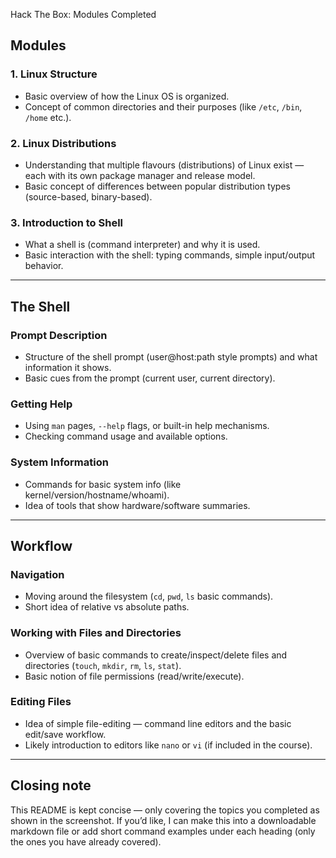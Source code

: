 Hack The Box: Modules Completed

## Modules

### 1. Linux Structure
- Basic overview of how the Linux OS is organized.
- Concept of common directories and their purposes (like `/etc`, `/bin`, `/home` etc.).

### 2. Linux Distributions
- Understanding that multiple flavours (distributions) of Linux exist — each with its own package manager and release model.
- Basic concept of differences between popular distribution types (source-based, binary-based).

### 3. Introduction to Shell
- What a shell is (command interpreter) and why it is used.
- Basic interaction with the shell: typing commands, simple input/output behavior.

---

## The Shell

### Prompt Description
- Structure of the shell prompt (user@host:path style prompts) and what information it shows.
- Basic cues from the prompt (current user, current directory).

### Getting Help
- Using `man` pages, `--help` flags, or built-in help mechanisms.
- Checking command usage and available options.

### System Information
- Commands for basic system info (like kernel/version/hostname/whoami).
- Idea of tools that show hardware/software summaries.

---

## Workflow

### Navigation
- Moving around the filesystem (`cd`, `pwd`, `ls` basic commands).
- Short idea of relative vs absolute paths.

### Working with Files and Directories
- Overview of basic commands to create/inspect/delete files and directories (`touch`, `mkdir`, `rm`, `ls`, `stat`).
- Basic notion of file permissions (read/write/execute).

### Editing Files
- Idea of simple file-editing — command line editors and the basic edit/save workflow.
- Likely introduction to editors like `nano` or `vi` (if included in the course).

---

## Closing note
This README is kept concise — only covering the topics you completed as shown in the screenshot. If you’d like, I can make this into a downloadable markdown file or add short command examples under each heading (only the ones you have already covered).

